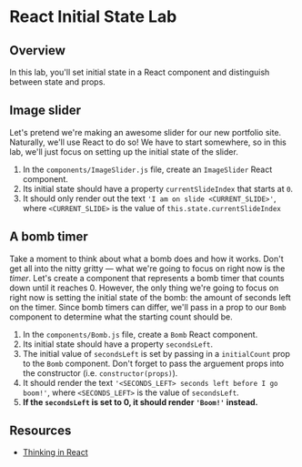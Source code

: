 # React Initial State Lab

## Overview

In this lab, you'll set initial state in a React component and distinguish between state and props. 

## Image slider

Let's pretend we're making an awesome slider for our new portfolio site. Naturally, we'll use React to do so! We have to start somewhere, so in this lab, we'll just focus on setting up the initial state of the slider.

1. In the `components/ImageSlider.js` file, create an `ImageSlider` React component.
2. Its initial state should have a property `currentSlideIndex` that starts at `0`.
3. It should only render out the text `'I am on slide <CURRENT_SLIDE>'`, where `<CURRENT_SLIDE>` is the value of 
`this.state.currentSlideIndex`

## A bomb timer

Take a moment to think about what a bomb does and how it works. Don't get all into the nitty gritty — what we're going to focus on right now is the _timer_. Let's create a component that represents a bomb timer that counts down until it reaches 0. However, the only thing we're going to focus on right now is setting the initial state of the bomb: the amount of seconds left on the timer. Since bomb timers can differ, we'll pass in a prop to our `Bomb` component to determine what the starting count should be.

1. In the `components/Bomb.js` file, create a `Bomb` React component.
2. Its initial state should have a property `secondsLeft`.
3. The initial value of `secondsLeft` is set by passing in a `initialCount` prop to the `Bomb` component. Don't forget to pass the arguement props into the constructor (i.e. `constructor(props)`).
3. It should render the text `'<SECONDS_LEFT> seconds left before I go boom!'`, where `<SECONDS_LEFT>` is the value of `secondsLeft`.
4. **If the `secondsLeft` is set to 0, it should render `'Boom!'` instead.**

## Resources
- [Thinking in React](https://facebook.github.io/react/docs/thinking-in-react.html)
